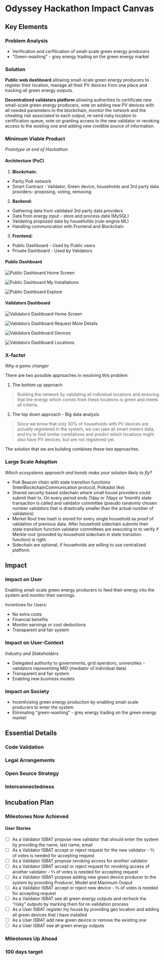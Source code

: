 # Odyssey Hackathon Impact Canvas

## Key Elements

### Problem Analysis
* Verification and cerfitication of small-scale green energy producers
* "Green-washing" - grey energy trading on the green energy market

### Solution
**Public web dashboard** allowing small-scale green energy producers to register their location, manage all their PV devices from one place and tracking all green energy outputs.

**Decentralized validators platform** allowing authorities to certificate new small-scale green energy producers, vote on adding new PV devices with all needed parameters to the blockchain, monitor the network and the cheating risk associated to each output, re-send risky location to certification queue, vote on granting access to the new validator or revoking access to the existing one and adding new credible source of information.


### Minimum Viable Product 
_Prototype at end of Hackathon_

#### Architecture (PoC)

1. **Blockchain:**
* Parity PoA network
* Smart Contract - Validator, Green device, households and 3rd party data providers- proposing, voting, removing

2. **Backend:**
* Gathering data from validated 3rd party data providers 
* Data from energy input - store and process data (MySQL)
* Validating proposed data by households (rule-engine ML)
* Handling communication with Frontend and Blockchain

3. **Frontend:**
* Public Dashboard - Used by Public users
* Private Dashboard - Used by Validators

#### Public Dashboard 

![Public Dashboard Home Screen](/screenshots/1_Home.png)

![Public Dashboard My Installations](/screenshots/2_MyInstallations.png)

![Public Dashboard Explore](/screenshots/3_Explore.png)

#### Validators Dashboard 

![Validators Dashboard Home Screen](/screenshots/1_AllRequests.png)

![Validators Dashboard Request More Details](/screenshots/1.1_MoreDetails.png)

![Validators Dashboard Devices](/screenshots/2_Devices.png)

![Validators Dashboard Locations](/screenshots/3_Locations.png)

### X-factor 
_Why a game changer_

There are two possible approaches in resolving this problem:
1. The bottom up approach 
> Building the network by validating all individual locations and ensuring that the energy which comes from these locations is green and meets all criteria.


2. The top down approach - Big data analysis 
> Since we know that only 30% of households with PV devices are actually registered in the system, we can take all smart meters data, and try to find similar corellations and predict which locations might also have PV devices, but are not registered yet.

The solution that we are building combines these two approaches.

### Large Scale Adoption 
_Which ecosystems approach and trends make your solution likely to fly?_

* PoA Beacon chain with state transition functions (InterBlockchainCommunication protocol, Polkadot like)
* Shared security based sidechain where small house providers could submit their tx. On every period ends (1day or 7days or 1month) state transaction is called and validator committee (pseudo randomly chosen number validators that is drastically smaller than the actual number of validators)
* Merkel Root tree hash is stored for every single household as proof of validation of previous data. After household sidechain submits their state transition function validator committees are executing tx to verify if Merkle root (provided by household sidechain in state transition function) is right.
* Sidechain are optional, if households are willing to use centralized platform.

## Impact

### Impact on User
Enabling small-scale green energy producers to feed their energy into the system and monitor their earnings.

Incentives for Users:
* No extra costs
* Financial benefits
* Monitor earnings or cost deductions 
* Transparent and fair system

### Impact on User-Context 
_Industry and Stakeholders_
* Delegated authority to governments, grid operators, universities - validators representing MID (mediator of individual data)
* Transparent and fair system
* Enabling new business models 

### Impact on Society 
* Incentivizing green energy production by enabling small-scale producers to enter the system
* Eliminating "green-washing" - grey energy trading on the green energy market

## Essential Details

### Code Validation

### Legal Arrangements

### Open Source Strategy

### Interconnectedness

## Incubation Plan 

### Milestones Now Achieved 

#### User Stories
- [ ] As a Validator ISBAT propose new validator that should enter the system by providing the name, last name, email 
- [ ] As a Validator ISBAT accept or reject request for the new validator - ⅔ of votes is needed for accepting request
- [ ] As a Validator ISBAT propose revoking access for another validator
- [ ] As a Validator ISBAT accept or reject request for revoking access of another validator - ⅔ of votes is needed for accepting request
- [ ] As a Validator ISBAT propose adding new green device producer to the system by providing Producer, Model and Maximum Output
- [ ] As a Validator ISBAT accept or reject new device - ⅔ of votes is needed for accepting request
- [ ] As a Validator ISBAT see all green energy outputs and recheck the “risky” outputs by marking them for re-validation process 
- [ ] As a User ISBAT register my house by providing geo location and adding all green devices that I have installed 
- [ ] As a User ISBAT add new green device or remove the existing one
- [ ] As a User ISBAT see all green energy outputs

### Milestones Up Ahead 

### 100 days target

